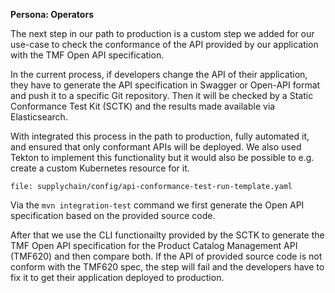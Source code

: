 **Persona: Operators**

The next step in our path to production is a custom step we added for our use-case to check the conformance of the API provided by our application with the TMF Open API specification.

In the current process, if developers change the API of their application, they have to generate the API specification in Swagger or Open-API format and push it to a specific Git repository. Then it will be checked by a Static Conformance Test Kit (SCTK) and the results made available via Elasticsearch.

With integrated this process in the path to production, fully automated it, and ensured that only conformant APIs will be deployed. We also used Tekton to implement this functionality but it would also be possible to e.g. create a custom Kubernetes resource for it.
```editor:open-file
file: supplychain/config/api-conformance-test-run-template.yaml
```

Via the `mvn integration-test` command we first generate the Open API specification based on the provided source code.

After that we use the CLI functionailty provided by the SCTK to generate the TMF Open API specification for the Product Catalog Management API (TMF620) and then compare both.
If the API of provided source code is not conform with the TMF620 spec, the step will fail and the developers have to fix it to get their application deployed to production.